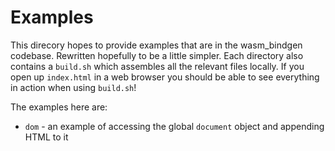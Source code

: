 # Examples

This direcory hopes to provide examples that are in the wasm_bindgen codebase. Rewritten hopefully to be a little simpler.
Each directory also contains a
`build.sh` which assembles all the relevant files locally. If you open up
`index.html` in a web browser you should be able to see everything in action
when using `build.sh`!

The examples here are:

* `dom` - an example of accessing the global `document` object and appending
  HTML to it

[binaryen]: https://github.com/WebAssembly/binaryen

